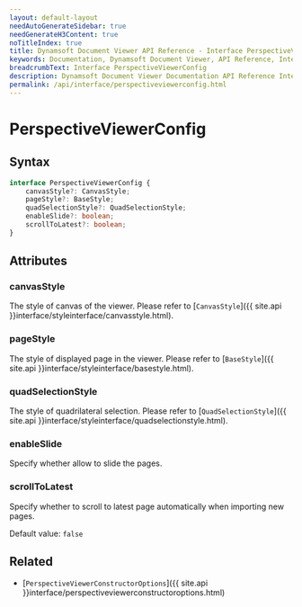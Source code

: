 ```yaml
---
layout: default-layout
needAutoGenerateSidebar: true
needGenerateH3Content: true
noTitleIndex: true
title: Dynamsoft Document Viewer API Reference - Interface PerspectiveViewerConfig
keywords: Documentation, Dynamsoft Document Viewer, API Reference, Interface PerspectiveViewerConfig
breadcrumbText: Interface PerspectiveViewerConfig
description: Dynamsoft Document Viewer Documentation API Reference Interface PerspectiveViewerConfig Page
permalink: /api/interface/perspectiveviewerconfig.html
---
```


# PerspectiveViewerConfig

## Syntax

```typescript
interface PerspectiveViewerConfig {
	canvasStyle?: CanvasStyle;
	pageStyle?: BaseStyle;
	quadSelectionStyle?: QuadSelectionStyle;    
	enableSlide?: boolean; 
	scrollToLatest?: boolean;
}
```

## Attributes

### canvasStyle

The style of canvas of the viewer. Please refer to [`CanvasStyle`]({{ site.api }}interface/styleinterface/canvasstyle.html).

### pageStyle

The style of displayed page in the viewer. Please refer to [`BaseStyle`]({{ site.api }}interface/styleinterface/basestyle.html).

### quadSelectionStyle

The style of quadrilateral selection. Please refer to [`QuadSelectionStyle`]({{ site.api }}interface/styleinterface/quadselectionstyle.html).

### enableSlide

Specify whether allow to slide the pages.

### scrollToLatest

Specify whether to scroll to latest page automatically when importing new pages.

Default value: `false`


## Related

- [`PerspectiveViewerConstructorOptions`]({{ site.api }}interface/perspectiveviewerconstructoroptions.html)
